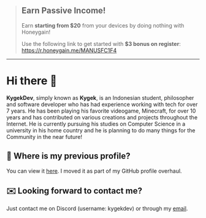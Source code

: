 > ## Earn Passive Income!
>
> Earn **starting from $20** from your devices by doing nothing with Honeygain!
>
> Use the following link to get started with **$3 bonus on register**: https://r.honeygain.me/MANUSFC1F4
>
---

# Hi there 👋

**KygekDev**, simply known as **Kygek**, is an Indonesian student, philosopher and software developer who has had experience working with tech for over 7 years. He has been playing his favorite videogame, Minecraft, for over 10 years and has contributed on various creations and projects throughout the Internet. He is currently pursuing his studies on Computer Science in a university in his home country and he is planning to do many things for the Community in the near future!

## 📜 Where is my previous profile?

You can view it [here](resume.md). I moved it as part of my GitHub profile overhaul.

## ✉️ Looking forward to contact me?

Just contact me on Discord (username: kygekdev) or through my [email](mailto:kygekdev@gmail.com?subject=%3CEnter%20your%20subject%3E%20-%20From%20GitHub).
